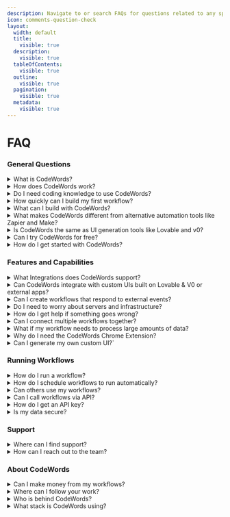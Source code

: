 ```yaml
---
description: Navigate to or search FAQs for questions related to any specific topic.
icon: comments-question-check
layout:
  width: default
  title:
    visible: true
  description:
    visible: true
  tableOfContents:
    visible: true
  outline:
    visible: true
  pagination:
    visible: true
  metadata:
    visible: true
---
```


# FAQ

### General Questions

<details>

<summary>What is CodeWords?</summary>

[CodeWords](https://codewords.agemo.ai/) is an AI-powered automation platform that helps teams and individuals build, deploy, and manage workflows faster. Whether you’re a no-code creator or a developer, CodeWords turns plain English instructions into fully functional Python-based automations and intelligent agents.

</details>

<details>

<summary>How does CodeWords work?</summary>

CodeWords conversational AI assistant (Cody) generates real code behind the scenes. You describe what you want, and CodeWords builds it, integrates your tools, and runs it automatically.

</details>

<details>

<summary>Do I need coding knowledge to use CodeWords?</summary>

No. CodeWords is built with non-technical users in mind.\
It’s designed so anyone can create AI agents and workflow automations just by describing what they want in plain English — no coding required.\
Developers can still access and edit the Python code for deeper customization when needed.

</details>

<details>

<summary>How quickly can I build my first workflow?</summary>

Most users can build and deploy their first workflow in under five minutes using Cody’s step-by-step conversational builder and pre-made templates.

</details>

<details>

<summary>What can I build with CodeWords?</summary>

CodeWords helps you build smart automations and AI agents that work with 2,700+ popular tools like LinkedIn, Google Workspace, WhatsApp, Slack, Telegram, and GitHub. You can automate anything — from simple data tasks to complex, AI-powered workflows or AI Agents that run your business in the background.

Each automation you create automatically includes a Run Page, where you can run it manually, schedule it, or trigger it based on app events. It also comes with an API endpoint, so you can interact with your automation through an external service with your codewords API key — all with no extra setup or coding required.

</details>

<details>

<summary>What makes CodeWords different from alternative automation tools like Zapier and Make?</summary>

Unlike traditional no-code tools that rely on rigid blocks or limited actions, CodeWords generates real Python automation code, empowering Cody to handle complex logic and deep integrations — all without writing a single line of code. Describe what you want in plain English, and Cody builds it for you.

</details>

<details>

<summary>Is CodeWords the same as UI generation tools like Lovable and v0?</summary>

No. CodeWords is designed to build automations and back-end workflows.

</details>

<details>

<summary>Can I try CodeWords for free?</summary>

Yes. CodeWords offers a free tier with $5 in credits (No Credit Card required), allowing you to start building and testing workflows right away before adding more credits.&#x20;

</details>

<details>

<summary>How do I get started with CodeWords?</summary>

You can sign up at [Codewords.ai](https://codewords.ai), explore the [Quickstart Guide](https://docs.codewords.ai/get-started/quickstart), and chat with [Cody](https://docs.codewords.ai/fundamentals/introduction-to-cody) to build your first automation in minutes.

</details>

### Features and Capabilities

<details>

<summary>What Integrations does CodeWords support?</summary>

CodeWords supports 2700+ Integrations, including Gmail, Slack, Notion, Airtable, Google Sheets, Discord, WhatsApp, Mailchimp, Spotify, Hubspot and many more. You can find all the integrations that we support at our [Integrations](https://codewords.agemo.ai/account/integrations) page.

</details>

<details>

<summary>Can CodeWords integrate with custom UIs built on Lovable &#x26; V0 or external apps?</summary>

Yes. CodeWords can connect with apps built on Lovable, V0, or any external platform using two integration methods:

1. **CodeWords Client Library:** Offers quick, minimal-code integration for apps built with **Python** or **TypeScript/JavaScript**.
2. **REST API Calls:** Ideal for connecting CodeWords with apps built in **other programming languages**, using standard HTTP requests.

</details>

<details>

<summary>Can I create workflows that respond to external events?</summary>

Yes. Set up triggers for email arrivals, Slack messages, webhook events, form submissions, or schedule-based activations. Your workflows can react automatically to external events.

</details>

<details>

<summary>Do I need to worry about servers and infrastructure?</summary>

No! CodeWords handles all infrastructure automatically. Your workflows run on-demand in secure, isolated environments. No server management, scaling concerns, or maintenance required.

</details>

<details>

<summary>How do I get help if something goes wrong?</summary>

CodeWords provides detailed execution logs and error messages through the interface. Use the built-in support chat for technical help, or browse the extensive template library for examples and patterns.

</details>

<details>

<summary>Can I connect multiple workflows together?</summary>

Yes! Workflows can call other workflows, creating complex multi-step automations. Build modular components that work together for sophisticated business processes and data pipelines.

</details>

<details>

<summary>What if my workflow needs to process large amounts of data?</summary>

CodeWords automatically handles scaling and timeout management. For long-running tasks, the platform provides real-time progress updates and background processing to handle large datasets efficiently.

</details>

<details>

<summary>Why do I need the CodeWords Chrome Extension?</summary>



</details>

<details>

<summary>Can I generate my own custom UI?`</summary>

This is a feature coming soon. In the meantime, you can follow [this](broken-reference) guide to integrate with popular UI generation tools.

</details>

### Running Workflows

<details>

<summary>How do I run a workflow?</summary>

Three ways:&#x20;

* Through an automatically generated custom UI available at `codewords.agemo.ai/run/{service_id}`
* On a [schedule](../fundamentals/schedules-and-triggers.md) or with a trigger
* via [API calls](../fundamentals/codewords-api-key.md)

</details>

<details>

<summary>How do I schedule workflows to run automatically?</summary>

You can configure this after successfully building your workflow.

</details>

<details>

<summary>Can others use my workflows? </summary>

Yes, you can share workflows as private (you only), public (anyone can use), or templates (others can copy and modify). Each gets a permanent URL.

</details>

<details>

<summary>Can I call workflows via API? </summary>

Yes, every deployed workflow gets an API endpoint at https://runtime.codewords.ai/run/{service\_id} for programmatic access from external systems.

</details>

<details>

<summary>How do I get an API key?</summary>

Visit your account page [here](https://codewords.agemo.ai/account/keys) to generate API keys.

</details>

<details>

<summary>Is my data secure?</summary>

Yes, CodeWords uses secure environment variables for API keys and runs workflows in isolated sandboxes. Data is encrypted and each execution is completely isolated.

</details>

### Support

<details>

<summary>Where can I find support?</summary>

To get direct support from the team and the community, join our [Discord](https://discord.codewords.ai) channel or you can send us an email at [support@codewords.ai](mailto:support@codewords.ai)&#x20;

Our official documentation is at [docs.codewords.ai](https://docs.codewords.ai/). You can also find video tutorials on our YouTube channel at [@codewordsai](https://www.youtube.com/@codewordsai).

</details>

<details>

<summary>How can I reach out to the team?</summary>

You can find us on [Discord](https://discord.codewords.ai) or you can email us at support@codewords.ai

</details>

### About CodeWords

<details>

<summary>Can I make money from my workflows?</summary>

You can build custom automation solutions for clients using CodeWords as your platform. Our CodeWords creator program is also coming soon. More info [here](https://www.notion.so/agemo/CodeWords-Champions-2632b520705580e692f6fa8eb0528cd1?source=copy_link).

</details>

<details>

<summary>Where can I follow your work?</summary>

Check out the Agemo [blog](https://agemo.ai/blog) where we document our research, engineering and product work. Follow on [LinkedIn](https://linkedin.com/showcase/codewordsai) and [X](https://x.com/codewordsai) if you don't want to miss any updates.

</details>

<details>

<summary>Who is behind CodeWords?</summary>

[Agemo](https://agemo.ai/).

</details>

<details>

<summary>What stack is CodeWords using?</summary>

CodeWords builds workflows using FastAPI, Python and a mix of first-party and third-party providers for integrations and tools.

</details>
